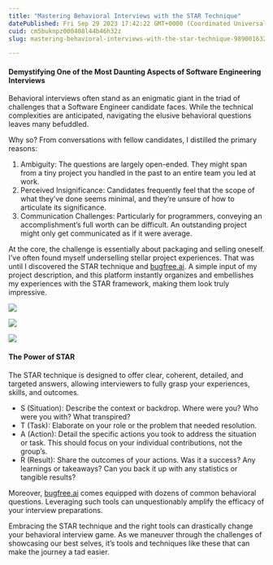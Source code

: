 ```yaml
---
title: "Mastering Behavioral Interviews with the STAR Technique"
datePublished: Fri Sep 29 2023 17:42:22 GMT+0000 (Coordinated Universal Time)
cuid: cm5buknpz000408l44b46h32z
slug: mastering-behavioral-interviews-with-the-star-technique-989001632b7e

---
```


#### Demystifying One of the Most Daunting Aspects of Software Engineering Interviews

Behavioral interviews often stand as an enigmatic giant in the triad of challenges that a Software Engineer candidate faces. While the technical complexities are anticipated, navigating the elusive behavioral questions leaves many befuddled.

Why so? From conversations with fellow candidates, I distilled the primary reasons:

1.  Ambiguity: The questions are largely open-ended. They might span from a tiny project you handled in the past to an entire team you led at work.
2.  Perceived Insignificance: Candidates frequently feel that the scope of what they’ve done seems minimal, and they’re unsure of how to articulate its significance.
3.  Communication Challenges: Particularly for programmers, conveying an accomplishment’s full worth can be difficult. An outstanding project might only get communicated as if it were average.

At the core, the challenge is essentially about packaging and selling oneself. I’ve often found myself underselling stellar project experiences. That was until I discovered the STAR technique and [bugfree.ai](http://bugfree.ai/). A simple input of my project description, and this platform instantly organizes and embellishes my experiences with the STAR framework, making them look truly impressive.

![](https://cdn.hashnode.com/res/hashnode/image/upload/v1735611997633/4f83f628-1609-47de-b3fc-01fbc9d577e2.png)

![](https://cdn.hashnode.com/res/hashnode/image/upload/v1735611999532/2ffc827d-c010-4571-8886-6edafb45b887.png)

![](https://cdn.hashnode.com/res/hashnode/image/upload/v1735612000985/34d78f4e-9f59-4e4c-8cf0-91fc9a1717d2.png)

#### The Power of STAR

The STAR technique is designed to offer clear, coherent, detailed, and targeted answers, allowing interviewers to fully grasp your experiences, skills, and outcomes.

*   S (Situation): Describe the context or backdrop. Where were you? Who were you with? What transpired?
*   T (Task): Elaborate on your role or the problem that needed resolution.
*   A (Action): Detail the specific actions you took to address the situation or task. This should focus on your individual contributions, not the group’s.
*   R (Result): Share the outcomes of your actions. Was it a success? Any learnings or takeaways? Can you back it up with any statistics or tangible results?

Moreover, [bugfree.ai](http://bugfree.ai/) comes equipped with dozens of common behavioral questions. Leveraging such tools can unquestionably amplify the efficacy of your interview preparations.

Embracing the STAR technique and the right tools can drastically change your behavioral interview game. As we maneuver through the challenges of showcasing our best selves, it’s tools and techniques like these that can make the journey a tad easier.
